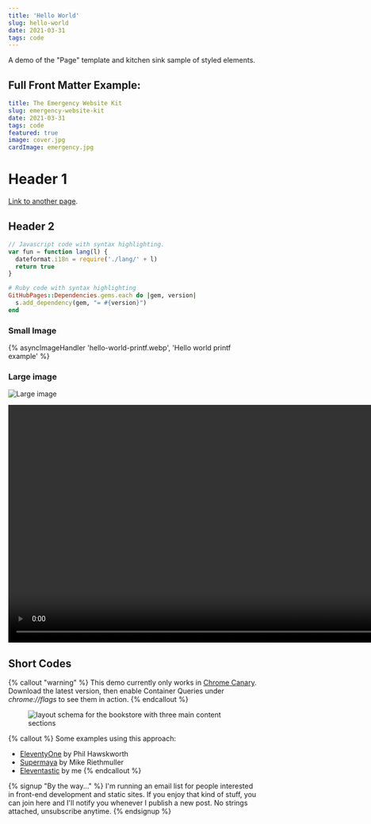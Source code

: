 ```yaml
---
title: 'Hello World'
slug: hello-world
date: 2021-03-31
tags: code
---
```


A demo of the "Page" template and kitchen sink sample of styled elements.

<!-- excerpt -->

## Full Front Matter Example:

```yaml
title: The Emergency Website Kit
slug: emergency-website-kit
date: 2021-03-31
tags: code
featured: true
image: cover.jpg
cardImage: emergency.jpg
```

# Header 1

[Link to another page](/about).

## Header 2

```js
// Javascript code with syntax highlighting.
var fun = function lang(l) {
  dateformat.i18n = require('./lang/' + l)
  return true
}
```

```ruby
# Ruby code with syntax highlighting
GitHubPages::Dependencies.gems.each do |gem, version|
  s.add_dependency(gem, "= #{version}")
end
```

### Small Image

{% asyncImageHandler 'hello-world-printf.webp', 'Hello world printf example' %}

### Large image

![Large image](https://picsum.photos/800/300)

<div class="extend">
  <video width="960" style="margin:0 auto; border: 1px solid var(--color-border);" preload controls>
    <source src="https://res.cloudinary.com/mxb/video/upload/q_auto/v1621003114/bookstore_nnn2vr.webm" type="video/webm" />
    <source src="https://res.cloudinary.com/mxb/video/upload/q_auto/v1621003115/bookstore_kkpxmt.mp4" type="video/mp4" />
  </video>
</div>

## Short Codes

{% callout "warning" %}
This demo currently only works in [Chrome Canary](https://www.google.com/chrome/canary/). Download the latest version, then enable Container Queries under _chrome://flags_ to see them in action.
{% endcallout %}

<figure class="extend">
  <img src="https://res.cloudinary.com/mxb/image/upload/v1621005967/grid_sa0gt0.png" style="border: 1px solid var(--color-border);" alt="layout schema for the bookstore with three main content sections">
</figure>

{% callout %}
Some examples using this approach:

- [EleventyOne](https://github.com/philhawksworth/eleventyone) by Phil Hawskworth
- [Supermaya](https://github.com/MadeByMike/supermaya) by Mike Riethmuller
- [Eleventastic](https://github.com/maxboeck/eleventastic) by me
  {% endcallout %}

{% signup "By the way..." %}
I'm running an email list for people interested in front-end development and static sites.
If you enjoy that kind of stuff, you can join here and I'll notify you whenever I publish a new post. No strings attached, unsubscribe anytime.
{% endsignup %}
